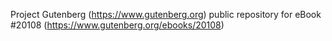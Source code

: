 Project Gutenberg (https://www.gutenberg.org) public repository for eBook #20108 (https://www.gutenberg.org/ebooks/20108)
